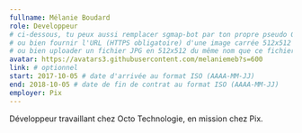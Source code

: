 ```yaml
---
fullname: Mélanie Boudard
role: Developpeur
# ci-dessous, tu peux aussi remplacer sgmap-bot par ton propre pseudo Github
# ou bien fournir l'URL (HTTPS obligatoire) d'une image carrée 512x512 minimum
# ou bien uploader un fichier JPG en 512x512 du même nom que ce fichier dans /img/authors et effacer cette ligne
avatar: https://avatars3.githubusercontent.com/melaniemeb?s=600
link: # optionnel 
start: 2017-10-05 # date d'arrivée au format ISO (AAAA-MM-JJ)
end: 2018-10-05 # date de fin de contrat au format ISO (AAAA-MM-JJ)
employer: Pix
---
```


Développeur travaillant chez Octo Technologie, en mission chez Pix.
